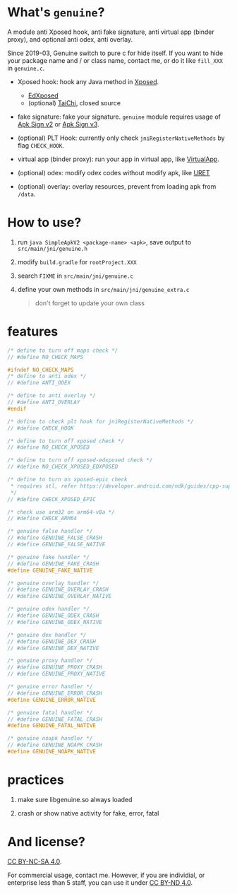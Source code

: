 # What's `genuine`?

A module anti Xposed hook, anti fake signature, anti virtual app (binder proxy), and optional anti odex, anti overlay.

Since 2019-03, Genuine switch to pure c for hide itself. If you want to hide your package name and / or class name, contact me, or do it like `fill_XXX` in `genuine.c`.

- Xposed hook: hook any Java method in [Xposed](https://github.com/rovo89/XposedBridge).
  - [EdXposed](https://github.com/ElderDrivers/EdXposed)
  - (optional) [TaiChi](https://github.com/taichi-framework/TaiChi), closed source

- fake signature: fake your signature.
`genuine` module requires usage of [Apk Sign v2](https://source.android.com/security/apksigning/v2) or [Apk Sign v3](https://source.android.com/security/apksigning/v3).

- (optional) PLT Hook: currently only check `jniRegisterNativeMethods` by flag `CHECK_HOOK`.

- virtual app (binder proxy): run your app in virtual app, like [VirtualApp](https://github.com/asLody/VirtualApp).

- (optional) odex: modify odex codes without modify apk, like [URET](https://www.uret.in/)

- (optional) overlay: overlay resources, prevent from loading apk from `/data`.

# How to use?

1. run `java SimpleApkV2 <package-name> <apk>`, save output to `src/main/jni/genuine.h`

2. modify `build.gradle` for `rootProject.XXX`

3. search `FIXME` in `src/main/jni/genuine.c`

4. define your own methods in `src/main/jni/genuine_extra.c`
   > don't forget to update your own class

# features

```c
/* define to turn off maps check */
// #define NO_CHECK_MAPS

#ifndef NO_CHECK_MAPS
/* define to anti odex */
// #define ANTI_ODEX

/* define to anti overlay */
// #define ANTI_OVERLAY
#endif

/* define to check plt hook for jniRegisterNativeMethods */
// #define CHECK_HOOK

/* define to turn off xposed check */
// #define NO_CHECK_XPOSED

/* define to turn off xposed-edxposed check */
// #define NO_CHECK_XPOSED_EDXPOSED

/* define to turn on xposed-epic check
 * requires stl, refer https://developer.android.com/ndk/guides/cpp-support?hl=en
 */
// #define CHECK_XPOSED_EPIC

/* check use arm32 on arm64-v8a */
// #define CHECK_ARM64

/* genuine false handler */
// #define GENUINE_FALSE_CRASH
// #define GENUINE_FALSE_NATIVE

/* genuine fake handler */
// #define GENUINE_FAKE_CRASH
#define GENUINE_FAKE_NATIVE

/* genuine overlay handler */
// #define GENUINE_OVERLAY_CRASH
// #define GENUINE_OVERLAY_NATIVE

/* genuine odex handler */
// #define GENUINE_ODEX_CRASH
// #define GENUINE_ODEX_NATIVE

/* genuine dex handler */
// #define GENUINE_DEX_CRASH
// #define GENUINE_DEX_NATIVE

/* genuine proxy handler */
// #define GENUINE_PROXY_CRASH
// #define GENUINE_PROXY_NATIVE

/* genuine error handler */
// #define GENUINE_ERROR_CRASH
#define GENUINE_ERROR_NATIVE

/* genuine fatal handler */
// #define GENUINE_FATAL_CRASH
#define GENUINE_FATAL_NATIVE

/* genuine noapk handler */
// #define GENUINE_NOAPK_CRASH
#define GENUINE_NOAPK_NATIVE

```

# practices

1. make sure libgenuine.so always loaded

2. crash or show native activity for fake, error, fatal

# And license?

[CC BY-NC-SA 4.0](https://creativecommons.org/licenses/by-nc-sa/4.0/).

For commercial usage, contact me. However, if you are individial, or enterprise less than 5 staff, you can use it under [CC BY-ND 4.0](https://creativecommons.org/licenses/by-nd/4.0/).
